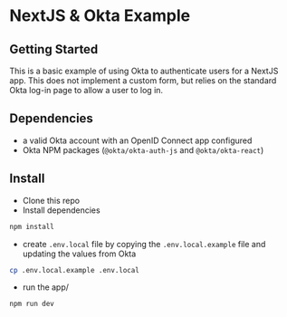 # NextJS & Okta Example

## Getting Started
This is a basic example of using Okta to authenticate users for a NextJS app. This does not implement a custom form, but relies on the standard Okta log-in page to allow a user to log in.

## Dependencies
- a valid Okta account with an OpenID Connect app configured
- Okta NPM packages (`@okta/okta-auth-js` and `@okta/okta-react`)

## Install
- Clone this repo
- Install dependencies
```bash
npm install
```
- create `.env.local` file by copying the `.env.local.example` file and updating the values from Okta
```bash
cp .env.local.example .env.local
```
- run the app/
```bash
npm run dev
```